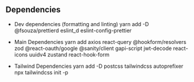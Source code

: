 ## Dependencies

- Dev dependencies (formatting and linting)
  yarn add -D @fsouza/prettierd eslint_d eslint-config-prettier

- Main Dependencies
  yarn add axios react-query @hookform/resolvers zod @react-oauth/google @sanity/client gapi-script jwt-decode react-icons uuidv4 zustand react-hook-form

- Tailwind Dependencies
  yarn add -D postcss tailwindcss autoprefixer
  npx tailwindcss init -p
